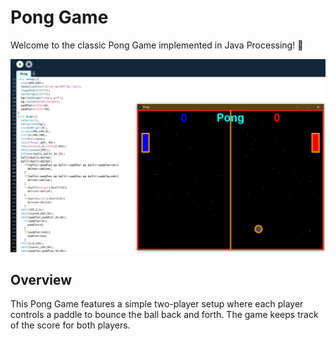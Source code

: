 # Pong Game 

Welcome to the classic Pong Game implemented in Java Processing! 🏓

![Game in Action](Screenshot%20(113).png)

## Overview

This Pong Game features a simple two-player setup where each player controls a paddle to bounce the ball back and forth. The game keeps track of the score for both players.
